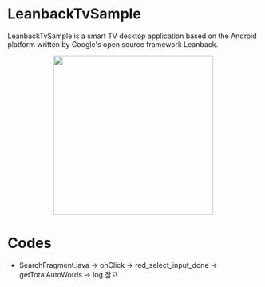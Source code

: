 LeanbackTvSample
=====

LeanbackTvSample is a smart TV desktop application based on the Android platform written by Google's open source framework Leanback.

<p align="center">
  <img  width="320" src="logo/leanback_logo.png">
</p>

# Codes

- SearchFragment.java -> onClick -> red_select_input_done -> getTotalAutoWords -> log 참고